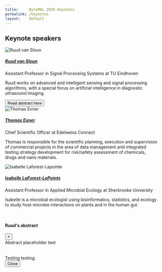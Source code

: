 ```yaml
---
title:     ByteMAL 2020 Keynotes
permalink: /keynotes
layout:    default
---
```


## Keynote speakers

<div class="card mb-3" style="max-width: 960px;">
  <div class="row no-gutters">
    <div class="col-md-4">
      <img src="/bytemal-2020/images/ruud.jpg" class="card-img rounded-lg" alt="Ruud van Sloun">
    </div>
    <div class="col-md-8">
      <div class="card-body">
        <h5 class="card-title"><a href="https://www.tue.nl/en/research/researchers/ruud-van-sloun/">Ruud van Sloun</a></h5>
        <p class="card-text font-weight-bold">Assistant Professor in Signal Processing Systems at TU Eindhoven</p>
        <p class="card-text">Ruud works on advanced and intelligent sensing and signal processing algorithms, with a special focus on artificial intelligence in diagnostic ultrasound imaging.</p>
        <!-- Button trigger modal -->
        <button type="button" class="btn btn-primary" data-toggle="modal" data-target="#ruudModal">
        Read abstract here
        </button>
      </div>
    </div>
  </div>
</div>

<div class="card mb-3" style="max-width: 960px;">
  <div class="row no-gutters">
    <div class="col-md-4">
      <img src="/bytemal-2020/images/thomas.jpg" class="card-img rounded-lg" alt="Thomas Exner">
    </div>
    <div class="col-md-8">
      <div class="card-body">
        <h5 class="card-title"><a href="https://www.edelweissconnect.com/team-dc/thomas-exner">Thomas Exner</a></h5>
        <p class="card-text font-weight-bold">Chief Scientific Officer at Edelweiss Connect</p>
        <p class="card-text">Thomas is responsible for the scientific planning, execution and supervision of commercial projects in the area of data management and integrated testing strategy development for risk/safety assessment of chemicals, drugs and nano materials.</p>
      </div>
    </div>
  </div>
</div>

<div class="card mb-3" style="max-width: 960px;">
  <div class="row no-gutters">
    <div class="col-md-4">
      <img src="/bytemal-2020/images/isabelle.jpg" class="card-img rounded-lg" alt="Isabelle Laforest-Lapointe">
    </div>
    <div class="col-md-8">
      <div class="card-body">
        <h5 class="card-title"><a href="https://isabellelaforestlapointe.wordpress.com/">Isabelle LaForest-LaPointe</a></h5>
        <p class="card-text font-weight-bold">Assistant Professor in Applied Microbial Ecology at Sherbrooke University</p>
        <p class="card-text">Isabelle is a microbial ecologist using bioinformatics, statistics, and ecology to study host-microbe interactions on plants and in the human gut.</p>
      </div>
    </div>
  </div>
</div>
<br>


<!-- Ruud's Modal -->
<div class="modal fade" id="ruudModal" tabindex="-1" role="dialog" aria-labelledby="ruudModal" aria-hidden="true">
  <div class="modal-dialog">
    <div class="modal-content">
      <div class="modal-header">
        <h4 class="modal-title" id="ruudModalLabel">Ruud's abstract</h4>
        <button type="button" class="close" data-dismiss="modal" aria-label="Close">
          <span aria-hidden="true">&times;</span>
        </button>
      </div>
      <div class="modal-body">
        Abstract placeholder text <br><br><br> Testing testing.
      </div>
      <div class="modal-footer">
        <button type="button" class="btn btn-secondary" data-dismiss="modal">Close</button>
      </div>
    </div>
  </div>
</div>

